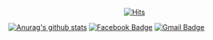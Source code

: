  <div align=center>
	
  [![Hits](https://hits.seeyoufarm.com/api/count/incr/badge.svg?url=https%3A%2F%2Fgithub.com%2Fzzsza)](https://hits.seeyoufarm.com) 
	 

  </div>

   [![Anurag's github stats](https://github-readme-stats.vercel.app/api?username=jeongjiwoo_include)](https://github.com/anuraghazra/github-readme-stats)
[![Facebook Badge](https://img.shields.io/badge/facebook-1877f2?style=flat-square&logo=facebook&logoColor=white&link=https://www.facebook.com/profile.php?id=100009198813332)](https://www.facebook.com/profile.php?id=100009198813332)
  [![Gmail Badge](https://img.shields.io/badge/Gmail-d14836?style=flat-square&logo=Gmail&logoColor=white&link=mailto:jjw8950634301@gmail.com)](mailto:jjw89506343@gmail.com)
